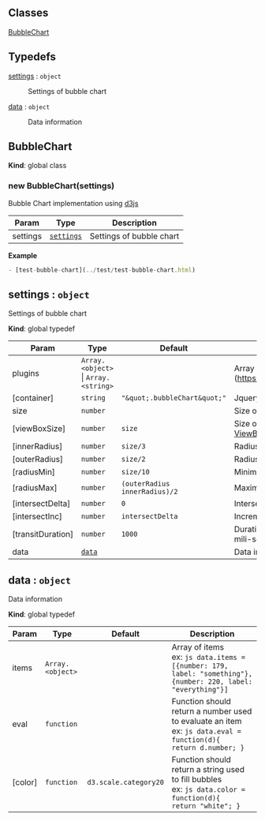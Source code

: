 ## Classes

<dl>
<dt><a href="#BubbleChart">BubbleChart</a></dt>
<dd></dd>
</dl>

## Typedefs

<dl>
<dt><a href="#settings">settings</a> : <code>object</code></dt>
<dd><p>Settings of bubble chart</p>
</dd>
<dt><a href="#data">data</a> : <code>object</code></dt>
<dd><p>Data information</p>
</dd>
</dl>

<a name="BubbleChart"></a>

## BubbleChart
**Kind**: global class  
<a name="new_BubbleChart_new"></a>

### new BubbleChart(settings)
Bubble Chart implementation using [d3js](d3js.org)


| Param | Type | Description |
| --- | --- | --- |
| settings | <code>[settings](#settings)</code> | Settings of bubble chart |

**Example**  
```js
- [test-bubble-chart](../test/test-bubble-chart.html)
```
<a name="settings"></a>

## settings : <code>object</code>
Settings of bubble chart

**Kind**: global typedef  

| Param | Type | Default | Description |
| --- | --- | --- | --- |
| plugins | <code>Array.&lt;object&gt;</code> &#124; <code>Array.&lt;string&gt;</code> |  | Array of plugin [microplugin](https://github.com/brianreavis/microplugin.js|microplugin) |
| [container] | <code>string</code> | <code>&quot;\&quot;.bubbleChart\&quot;&quot;</code> | Jquery selector which will contain the chart |
| size | <code>number</code> |  | Size of the chart, in pixel |
| [viewBoxSize] | <code>number</code> | <code>size</code> | Size of the viewport of the chart, in pixel [ViewBoxAttribute](http://www.w3.org/TR/SVG/coords.html#ViewBoxAttribute) |
| [innerRadius] | <code>number</code> | <code>size/3</code> | Radius of the Inner Circle, in pixel |
| [outerRadius] | <code>number</code> | <code>size/2</code> | Radius of the Outer Circle, in pixel |
| [radiusMin] | <code>number</code> | <code>size/10</code> | Minimum radius, in pixel |
| [radiusMax] | <code>number</code> | <code>(outerRadius  innerRadius)/2</code> | Maximum radius, in pixel |
| [intersectDelta] | <code>number</code> | <code>0</code> | Intersection between circles, in pixel |
| [intersectInc] | <code>number</code> | <code>intersectDelta</code> | Increment of settings.intersectDelta, in pixel |
| [transitDuration] | <code>number</code> | <code>1000</code> | Duration of transition when do animations, in mili-seconds |
| data | <code>[data](#data)</code> |  | Data information |

<a name="data"></a>

## data : <code>object</code>
Data information

**Kind**: global typedef  

| Param | Type | Default | Description |
| --- | --- | --- | --- |
| items | <code>Array.&lt;object&gt;</code> |  | Array of items <br/> ex: ```js data.items = [{number: 179, label: "something"}, {number: 220, label: "everything"}] ``` |
| eval | <code>function</code> |  | Function should return a number used to evaluate an item <br/> ex: ```js data.eval = function(d){   return d.number; } ``` |
| [color] | <code>function</code> | <code>d3.scale.category20</code> | Function should return a string used to fill bubbles <br/>ex: ```js data.color = function(d){   return "white"; } ``` |

